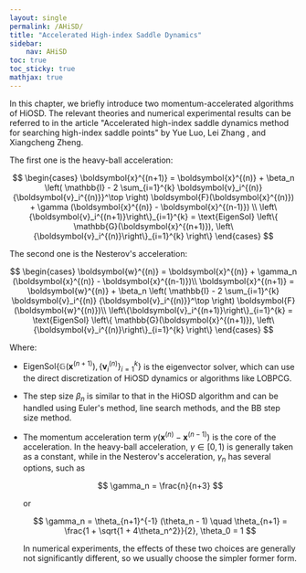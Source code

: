 ```yaml
---
layout: single
permalink: /AHiSD/
title: "Accelerated High-index Saddle Dynamics"
sidebar:
    nav: AHiSD
toc: true
toc_sticky: true
mathjax: true
---
```


In this chapter, we briefly introduce two momentum-accelerated
algorithms of HiOSD. The relevant theories and numerical experimental
results can be referred to in the article \"Accelerated high-index
saddle dynamics method for searching high-index saddle points\" by Yue
Luo, Lei Zhang , and Xiangcheng Zheng.

The first one is the heavy-ball acceleration: 

$$
\begin{cases}
\boldsymbol{x}^{(n+1)} = \boldsymbol{x}^{(n)} + \beta_n \left( \mathbb{I} - 2 \sum_{i=1}^{k} \boldsymbol{v}_i^{(n)} {\boldsymbol{v}_i^{(n)}}^\top \right) \boldsymbol{F}(\boldsymbol{x}^{(n)}) + \gamma (\boldsymbol{x}^{(n)} - \boldsymbol{x}^{(n-1)}) \\
\left\{\boldsymbol{v}_i^{(n+1)}\right\}_{i=1}^{k} = \text{EigenSol} \left\{ \mathbb{G}(\boldsymbol{x}^{(n+1)}), \left\{\boldsymbol{v}_i^{(n)}\right\}_{i=1}^{k} \right\}
\end{cases}
$$

The second one is the Nesterov's acceleration: 

$$
\begin{cases}
\boldsymbol{w}^{(n)} = \boldsymbol{x}^{(n)} + \gamma_n (\boldsymbol{x}^{(n)} - \boldsymbol{x}^{(n-1)})\\
\boldsymbol{x}^{(n+1)} = \boldsymbol{w}^{(n)} + \beta_n \left( \mathbb{I} - 2 \sum_{i=1}^{k} \boldsymbol{v}_i^{(n)} {\boldsymbol{v}_i^{(n)}}^\top \right) \boldsymbol{F}(\boldsymbol{w}^{(n)})\\
\left\{\boldsymbol{v}_i^{(n+1)}\right\}_{i=1}^{k} = \text{EigenSol} \left\{ \mathbb{G}(\boldsymbol{x}^{(n+1)}), \left\{\boldsymbol{v}_i^{(n)}\right\}_{i=1}^{k} \right\}
\end{cases}
$$

Where:

-   $\text{EigenSol} \left\{ \mathbb{G}(\boldsymbol{x}^{(n+1)}), \left\{\boldsymbol{v}_i^{(n)}\right\}_{i=1}^{k} \right\}$
    is the eigenvector solver, which can use the direct discretization
    of HiOSD dynamics or algorithms like LOBPCG.

-   The step size $\beta_n$ is similar to that in the HiOSD algorithm
    and can be handled using Euler's method, line search methods, and
    the BB step size method.

-   The momentum acceleration term
    $\gamma (\boldsymbol{x}^{(n)} - \boldsymbol{x}^{(n-1)})$ is the core
    of the acceleration. In the heavy-ball acceleration,
    $\gamma \in [0,1)$ is generally taken as a constant, while in the
    Nesterov's acceleration, $\gamma_n$ has several options, such as
    
    $$
    \gamma_n = \frac{n}{n+3}
    $$
    
     or

    
    $$
    \gamma_n = \theta_{n+1}^{-1} (\theta_n - 1) \quad \theta_{n+1} = \frac{1 + \sqrt{1 + 4\theta_n^2}}{2}, \theta_0 = 1
    $$
    
    In numerical experiments, the effects of these two choices are
    generally not significantly different, so we usually choose the
    simpler former form.

